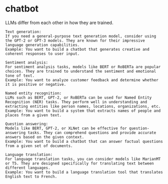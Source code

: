 # chatbot

LLMs differ from each other in how they are trained. 

    Text generation:
    If you need a general-purpose text generation model, consider using the GPT-2 or GPT-3 models. They are known for their impressive language generation capabilities.
    Example: You want to build a chatbot that generates creative and coherent responses to user input.

    Sentiment analysis:
    For sentiment analysis tasks, models like BERT or RoBERTa are popular choices. They are trained to understand the sentiment and emotional tone of text.
    Example: You want to analyze customer feedback and determine whether it is positive or negative.

    Named entity recognition:
    LLMs such as BERT, GPT-2, or RoBERTa can be used for Named Entity Recognition (NER) tasks. They perform well in understanding and extracting entities like person names, locations, organizations, etc.
    Example: You want to build a system that extracts names of people and places from a given text.

    Question answering:
    Models like BERT, GPT-2, or XLNet can be effective for question-answering tasks. They can comprehend questions and provide accurate answers based on the given context.
    Example: You want to build a chatbot that can answer factual questions from a given set of documents.

    Language translation:
    For language translation tasks, you can consider models like MarianMT or T5. They are designed specifically for translating text between different languages.
    Example: You want to build a language translation tool that translates English text to French.

